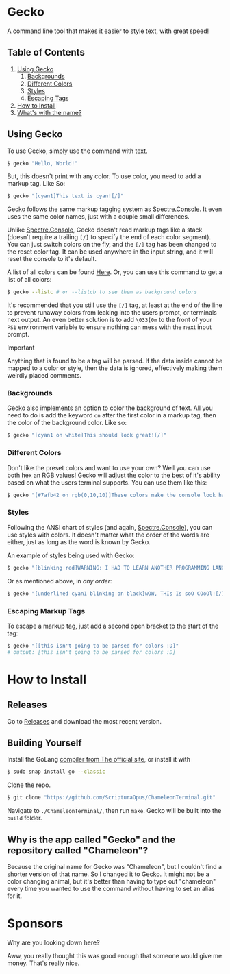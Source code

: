 # Gecko

A command line tool that makes it easier to style text, with great speed!

## Table of Contents
1. [Using Gecko](#using-gecko)
   1. [Backgrounds](#backgrounds)
   2. [Different Colors](#different-colors)
   3. [Styles](#styles)
   4. [Escaping Tags](#escaping-markup-tags)
2. [How to Install](#how-to-install)
3. [What's with the name?](#why-is-the-app-called-gecko-and-the-repository-called-chameleon)

## Using Gecko
To use Gecko, simply use the command with text.
```bash
$ gecko "Hello, World!"
```

But, this doesn't print with any color.
To use color, you need to add a markup tag. Like So:
```bash
$ gecko "[cyan1]This text is cyan![/]"
```
Gecko follows the same markup tagging system as [Spectre.Console](https://github.com/spectreconsole/spectre.console/tree/main). It even uses the same color names, just with a couple small differences.

Unlike [Spectre.Console](https://github.com/spectreconsole/spectre.console/tree/main), Gecko doesn't read markup tags like a stack (doesn't require a trailing `[/]` to specify the end of each color segment). You can just switch colors on the fly, and the `[/]` tag has been changed to the reset color tag. It can be used anywhere in the input string, and it will reset the console to it's default. 

A list of all colors can be found [Here](https://spectreconsole.net/appendix/colors). Or, you can use this command to get a list of
all colors:

```bash
$ gecko --listc # or --listcb to see them as background colors
```

It's recommended that you still use the `[/]` tag, at least at the end of the line to prevent runaway colors from leaking into the users prompt, or terminals next output. An even better
solution is to add `\033[0m` to the front of your `PS1` environment variable to ensure nothing can mess with the next input prompt.

> [!IMPORTANT]  
> Anything that is found to be a tag will be parsed. If the data inside cannot be mapped
> to a color or style, then the data is ignored, effectively making them weirdly placed comments.

### Backgrounds

Gecko also implements an option to color the background of text. All you need to do is add the keyword `on` after the first color in a markup tag, then the color of the background color. Like so:

```bash
$ gecko "[cyan1 on white]This should look great![/]"
```

### Different Colors
Don't like the preset colors and want to use your own? Well you can use both hex an RGB values!
Gecko will adjust the color to the best of it's ability based on what the users terminal supports. You can use them like this:

```bash
$ gecko "[#7afb42 on rgb(0,10,10)]These colors make the console look hackery[/]"
```

### Styles

Following the ANSI chart of styles (and again, [Spectre.Console](https://github.com/spectreconsole/spectre.console/tree/main)), you can use styles with colors. 
It doesn't matter what the order of the words are either, just as long as the word is known by Gecko.

An example of styles being used with Gecko:

```bash
$ gecko "[blinking red]WARNING: I HAD TO LEARN ANOTHER PROGRAMMING LANGUAGE TO MAKE THIS, PLEASE USE IT[/]"
```

Or as mentioned above, in *any order*:

```bash
$ gecko "[underlined cyan1 blinking on black]wOW, THIs Is soO COoOl![/]"
```

### Escaping Markup Tags

To escape a markup tag, just add a second open bracket to the start of the tag:

```bash
$ gecko "[[this isn't going to be parsed for colors :D]"
# output: [this isn't going to be parsed for colors :D]
```

# How to Install

## Releases

Go to [Releases](https://github.com/ScripturaOpus/ChameleonTerminal/releases/) and download the most recent version.

## Building Yourself

Install the GoLang [compiler from The official site](https://go.dev/dl/), or install it with

```bash
$ sudo snap install go --classic
```

Clone the repo.

```bash
$ git clone "https://github.com/ScripturaOpus/ChameleonTerminal.git"
```

Navigate to `./ChameleonTerminal/`, then run `make`.
Gecko will be built into the `build` folder.

## Why is the app called "Gecko" and the repository called "Chameleon"?

Because the original name for Gecko was "Chameleon", but I couldn't find a shorter version of that name. 
So I changed it to Gecko. It might not be a color changing animal, 
but it's better than having to type out "chameleon" every time you wanted to use the command without having to set an alias for it.


# Sponsors

Why are you looking down here?

Aww, you really thought this was good enough that someone would give me money.
That's really nice.
